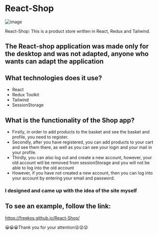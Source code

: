 # React-Shop

![image](https://user-images.githubusercontent.com/81808264/169663603-dba23824-702a-4eea-97dd-a9e199c922c3.png)

React-Shop: This is a product store written in React, Redux and Tailwind.
## The React-shop application was made only for the desktop and was not adapted, anyone who wants can adapt the application
## What technologies does it use?
* React
* Redux Toolkit
* Tailwind
* SessionStorage

## What is the functionality of the Shop app?
* Firstly, in order to add products to the basket and see the basket and profile, you need to register.
* Secondly, after you have registered, you can add products to your cart and see them there, as well as you can see your login and your mail in your profile.
* Thirdly, you can also log out and create a new account, however, your old account will be removed from sessionStorage and you will not be able to log into the old account
* However, if you have not created a new account, then you can log into your account by entering your email and password.

### I designed and came up with the idea of the site myself

## To see an example, follow the link:
https://freekos.github.io/React-Shop/

😀😀😀Thank you for your attention😜😜😜

